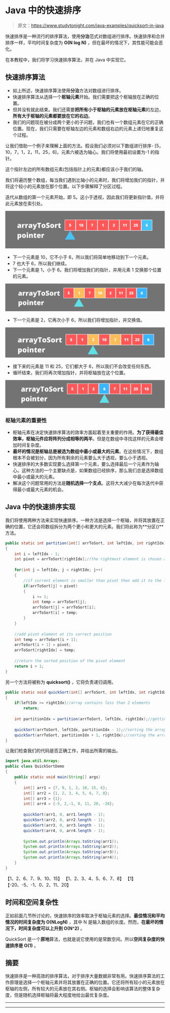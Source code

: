 # Java 中的快速排序

> 原文：<https://www.studytonight.com/java-examples/quicksort-in-java>

快速排序是一种流行的排序算法，使用**分治**范式对数组进行排序。快速排序和合并排序一样，平均时间复杂度为 **O(N log N)** ，但在最坏的情况下，其性能可能会恶化。

在本教程中，我们将学习快速排序算法，并在 Java 中实现它。

## 快速排序算法

*   如上所述，快速排序算法使用**分治**方法对数组进行排序。
*   快速排序算法从选择一个**枢轴元素**开始。我们需要把这个枢轴放在正确的位置。
*   但并没有就此结束。我们还需要**把所有小于枢轴的元素放在枢轴元素**的左边，**所有大于枢轴的元素都要放在它的右边**。
*   我们的问题现在被分成两个更小的子问题，我们也有一个数组元素在它的正确位置。现在，我们只需要在枢轴左边的元素和数组右边的元素上递归地重复这个过程。

让我们借助一个例子来理解上面的方法。假设我们必须对以下数组进行排序- [5，10，7，1，2，11，25，6]，元素六被选为轴心。我们将使用最初设置为-1 的指针。

这个指针左边的所有数组元素(包括指针上的元素)都应该小于我们的轴。

我们将遍历整个数组，每当我们遇到比轴小的元素时，我们将增加我们的指针，并将这个较小的元素放在那个位置。以下步骤解释了分区过程。

迭代从数组的第一个元素开始，即 5。这小于透视，因此我们将更新指针值，并将此元素放在索引处。

![quick sort](img/94287bf3140293d98ef36f2efab67881.png)

*   下一个元素是 10，它不小于 6，所以我们将简单地移动到下一个元素。
*   7 也大于 6，所以我们继续。
*   下一个元素是 1，小于 6。我们将增加我们的指针，并用元素 1 交换那个位置的元素。

![quick sort](img/352580f36171b313e33aa8550dacc953.png)

*   下一个元素是 2，它再次小于 6，所以我们将增加指针，并交换值。

![quick sort](img/f05dc55a4c2a91a979b68b516e54acde.png)

*   接下来的元素是 11 和 25，它们都大于 6，所以我们不会改变任何东西。
*   循环结束，我们将再次增加指针，并将枢轴放在这个位置。

![quick sort](img/3263620dd6f78970df51783ef350465a.png)

### 枢轴元素的重要性

*   枢轴元素在决定快速排序算法的效率方面起着至关重要的作用。**为了获得最佳效率，枢轴元件应将阵列分成相等的两半**。但是在数组中寻找这样的元素会增加时间复杂度。
*   **最坏的情况是枢轴总是被选为数组中最小或最大的元素**。在这些情况下，数组根本不会被划分，因为所有剩余的元素要么大于透视，要么小于透视。
*   快速排序的大多数实现要么选择第一个元素，要么选择最后一个元素作为轴心。这种方法的一个主要缺点是，如果数组已经排序，那么我们总是选择数组中最小或最大的元素。
*   解决这个问题常用的方法是**随机选择一个支点**。这将大大减少在每次迭代中获得最小或最大元素的机会。

## Java 中的快速排序实现

我们将使用两种方法来实现快速排序。一种方法是选择一个枢轴，并将其放置在正确的位置，它还会将数组拆分为两个更小和更大的元素。我们将此称为**分区()**方法。

```java
public static int partition(int[] arrToSort, int leftIdx, int rightIdx)
{
	int i = leftIdx - 1;
	int pivot = arrToSort[rightIdx];//the rightmost element is chosen as the pivot

	for(int j = leftIdx; j < rightIdx; j++)
	{
		//if current element is smaller than pivot then add it to the left half
		if(arrToSort[j] < pivot)
		{
			i += 1;
			int temp = arrToSort[j];
			arrToSort[j] = arrToSort[i];
			arrToSort[i] = temp;
		}
	}

	//add pivot element at its correct position
	int temp = arrToSort[i + 1];
	arrToSort[i + 1] = pivot;
	arrToSort[rightIdx] = temp;

	//return the sorted position of the pivot element
	return i + 1;
}
```

另一个方法将被称为 **quicksort()** ，它将负责递归调用。

```java
public static void quickSort(int[] arrToSort, int leftIdx, int rightIdx)
{
	if(leftIdx >= rightIdx)//array contains less than 2 elements
		return;

	int partitionIdx = partition(arrToSort, leftIdx, rightIdx);//getting the index of the pivot

	quickSort(arrToSort, leftIdx, partitionIdx - 1);//sorting the array to the left of pivot
	quickSort(arrToSort, partitionIdx + 1, rightIdx);//sorting the array to the right of pivot
}
```

让我们检查我们的代码是否正确工作，并给出所需的输出。

```java
import java.util.Arrays;
public class QuickSortDemo
{
    public static void main(String[] args)
	{
		int[] arr1 = {7, 9, 1, 2, 10, 15, 6};
		int[] arr2 = {1, 2, 3, 4, 5, 6, 7, 8};
		int[] arr3 = {1};
		int[] arr4 = {-5, 2,-1, 0, 11, 20, -20};

		quickSort(arr1, 0, arr1.length - 1);
		quickSort(arr2, 0, arr2.length - 1);
		quickSort(arr3, 0, arr3.length - 1);
		quickSort(arr4, 0, arr4.length - 1);

		System.out.println(Arrays.toString(arr1));
		System.out.println(Arrays.toString(arr2));
		System.out.println(Arrays.toString(arr3));
		System.out.println(Arrays.toString(arr4));
	}
}
```

【1、2、6、7、9、10、15】
【1、2、3、4、5、6、7、8】
【1】
【-20、-5、-1、0、2、11、20】

## 时间和空间复杂性

正如前面几节所讨论的，快速排序的效率取决于枢轴元素的选择。**最佳情况和平均情况的时间复杂度为 O(NLogN)** ，其中 N 是输入数组的长度。然而，**在最坏的情况下，时间复杂度可以上升到 O(N^2)** 。

QuickSort 是一个**原地**算法，也就是说它使用的是常数空间。所以**空间复杂度的快速排序是 O(1)** 。

## 摘要

快速排序是一种高效的排序算法，对于排序大量数据非常有用。快速排序算法的工作原理是选择一个枢轴元素并将其放置在正确的位置。它还将所有较小的元素放在枢轴的左侧，所有较大的元素放在其右侧。枢轴的选择会影响该算法的整体复杂度，但是随机选择枢轴将最大程度地给出最优复杂度。

* * *

* * *